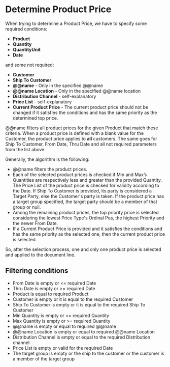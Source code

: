 
# Determine Product Price

When trying to determine a Product Price, we have to specify some required conditions:

- **Product**
- **Quantity**
- **QuantityUnit**
- **Date** 

and some not required:
 
- **Customer**
- **Ship To Customer**
- **@@name** - Only in the specified @@name
- **@@name Location** - Only in the specified @@name location
- **Distribution Channel** - self-explanatory
- **Price List** - self-explanatory
- **Current Product Price** - The current product price should not be changed if it satisfies the conditions and has the same priority as the determined top price.

@@name filters all product prices for the given Product that match these criteria. When a product price is defined with a blank value for the Customer, the product price applies to **all** customers. The same goes for Ship To Customer, From Date, Thru Date and all not required parameters from the list above.
 
Generally, the algorithm is the following:
 
- @@name filters the product prices.
- Each of the selected product prices is checked if Min and Max’s Quantities are respectively less and greater than the provided Quantity. The Price List of the product price is checked for validity according to the Date. If Ship To Customer is provided, its party is considered a Target Party, else the Customer's party is taken. If the product price has a target group specified, the target party should be a member of that group or null.
- Among the remaining product prices, the top priority price is selected considering the lowest Price Type's Ordinal Pos, the highest Priority and the newer From Date. 
- If a Current Product Price is provided and it satisfies the conditions and has the same priority as the selected one, then the current product price is selected. 

So, after the selection process, one and only one product price is selected and applied to the document line.
 
## Filtering conditions

- From Date is empty or <= required Date
- Thru Date is empty or >= required Date
- Product is equal to required Product
- Customer is empty or it is equal to the required Customer
- Ship To Customer is empty or it is equal to the required Ship To Customer
- Min Quantity is empty or <= required Quantity
- Max Quantity is empty or >= required Quantity
- @@name is empty or equal to required @@name
- @@name Location is empty or equal to required @@name Location
- Distribution Channel is empty or equal to the required Distribution channel 
- Price List is empty or valid for the required Date
- The target group is empty or the ship to the customer or the customer is a member of the target group


